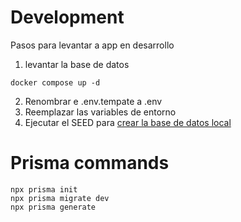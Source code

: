 # Development
Pasos para levantar a app en desarrollo

1. levantar la base de datos

```
docker compose up -d
```
2. Renombrar e .env.tempate a .env
3. Reemplazar las variables de entorno
4. Ejecutar el SEED para [crear la base de datos local](localhost:3000/api/seed)

# Prisma commands

```
npx prisma init
npx prisma migrate dev
npx prisma generate
```